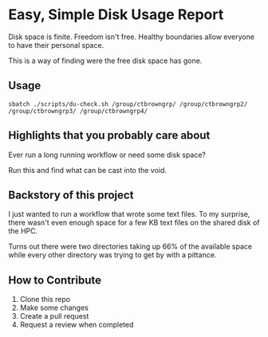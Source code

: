# Easy, Simple Disk Usage Report

Disk space is finite. Freedom isn't free. Healthy boundaries allow everyone to have their personal space.

This is a way of finding were the free disk space has gone.

## Usage

```
sbatch ./scripts/du-check.sh /group/ctbrowngrp/ /group/ctbrowngrp2/ /group/ctbrowngrp3/ /group/ctbrowngrp4/
```

## Highlights that you probably care about

Ever run a long running workflow or need some disk space?

Run this and find what can be cast into the void.

## Backstory of this project

I just wanted to run a workflow that wrote some text files. To my surprise, there wasn't even enough space for a few KB text files on the shared disk of the HPC.

Turns out there were two directories taking up 66% of the available space while every other directory was trying to get by with a pittance.

## How to Contribute

1. Clone this repo
2. Make some changes
3. Create a pull request
4. Request a review when completed
